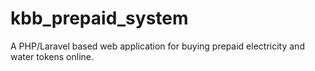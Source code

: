 # kbb_prepaid_system
A PHP/Laravel based web application for buying prepaid electricity and water tokens online.
